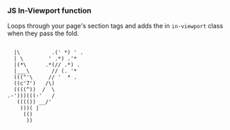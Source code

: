### JS In-Viewport function

Loops through your page's section tags and adds the in ``` in-viewport ``` class when they pass the fold.

```

  |\          .(' *) ' .
  | \        ' .*) .'*
  |(*\      .*(// .*) .
  |___\       // (. '*
  ((("'\     // '  * .
  ((c'7')   /\)
  ((((^))  /  \
.-')))(((-'   /
   (((()) __/'
    )))( |
     (()
      ))

```
